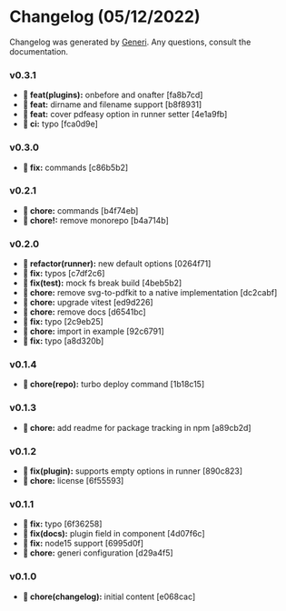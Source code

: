 # Changelog (05/12/2022)

Changelog was generated by [Generi](https://github.com/betterwrite/generi). Any questions, consult the documentation.

### v0.3.1

* **🎉 feat(plugins):** onbefore and onafter [fa8b7cd]
* **🎉 feat:** dirname and filename support [b8f8931]
* **🎉 feat:** cover pdfeasy option in runner setter [4e1a9fb]
* **🗿 ci:** typo [fca0d9e]

### v0.3.0

* **🔧 fix:** commands [c86b5b2]

### v0.2.1

* **🚧 chore:** commands [b4f74eb]
* **🚧 chore!:** remove monorepo [b4a714b]

### v0.2.0

* **🚩 refactor(runner):** new default options [0264f71]
* **🔧 fix:** typos [c7df2c6]
* **🔧 fix(test):** mock fs break build [4beb5b2]
* **🚧 chore:** remove svg-to-pdfkit to a native implementation [dc2cabf]
* **🚧 chore:** upgrade vitest [ed9d226]
* **🚧 chore:** remove docs [d6541bc]
* **🔧 fix:** typo [2c9eb25]
* **🚧 chore:** import in example [92c6791]
* **🔧 fix:** typo [a8d320b]

### v0.1.4

* **🚧 chore(repo):** turbo deploy command [1b18c15]

### v0.1.3

* **🚧 chore:** add readme for package tracking in npm [a89cb2d]

### v0.1.2

* **🔧 fix(plugin):** supports empty options in runner [890c823]
* **🚧 chore:** license [6f55593]

### v0.1.1

* **🔧 fix:** typo [6f36258]
* **🔧 fix(docs):** plugin field in component [4d07f6c]
* **🔧 fix:** node15 support [6995d0f]
* **🚧 chore:** generi configuration [d29a4f5]

### v0.1.0

* **🚧 chore(changelog):** initial content [e068cac]

